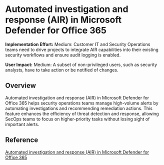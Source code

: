 # Automated investigation and response (AIR) in Microsoft Defender for Office 365

**Implementation Effort:** Medium: Customer IT and Security Operations teams need to drive projects to integrate AIR capabilities into their existing security workflows and ensure audit logging is enabled.

**User Impact:** Medium: A subset of non-privileged users, such as security analysts, have to take action or be notified of changes.

## Overview
Automated investigation and response (AIR) in Microsoft Defender for Office 365 helps security operations teams manage high-volume alerts by automating investigations and recommending remediation actions. This feature enhances the efficiency of threat detection and response, allowing SecOps teams to focus on higher-priority tasks without losing sight of important alerts.

## Reference
[Automated investigation and response (AIR) in Microsoft Defender for Office 365](https://learn.microsoft.com/en-us/defender-office-365/air-about)
